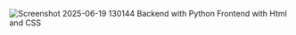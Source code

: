 ![Screenshot 2025-06-19 130144](https://github.com/user-attachments/assets/447c539b-1cf5-48fe-960d-2e7bca46d813)
Backend with Python
Frontend with Html and CSS

